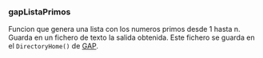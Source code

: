 ### gapListaPrimos

Funcion que genera una lista con los 
numeros primos desde 1 hasta n.
Guarda en un fichero de texto
la salida obtenida.
Este fichero se guarda en el 
``DirectoryHome()`` de [GAP](https://www.gap-system.org/).
